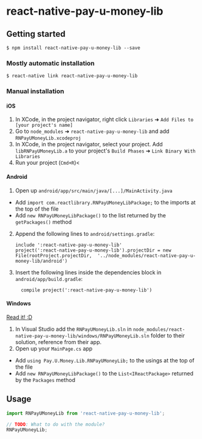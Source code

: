 
# react-native-pay-u-money-lib

## Getting started

`$ npm install react-native-pay-u-money-lib --save`

### Mostly automatic installation

`$ react-native link react-native-pay-u-money-lib`

### Manual installation


#### iOS

1. In XCode, in the project navigator, right click `Libraries` ➜ `Add Files to [your project's name]`
2. Go to `node_modules` ➜ `react-native-pay-u-money-lib` and add `RNPayUMoneyLib.xcodeproj`
3. In XCode, in the project navigator, select your project. Add `libRNPayUMoneyLib.a` to your project's `Build Phases` ➜ `Link Binary With Libraries`
4. Run your project (`Cmd+R`)<

#### Android

1. Open up `android/app/src/main/java/[...]/MainActivity.java`
  - Add `import com.reactlibrary.RNPayUMoneyLibPackage;` to the imports at the top of the file
  - Add `new RNPayUMoneyLibPackage()` to the list returned by the `getPackages()` method
2. Append the following lines to `android/settings.gradle`:
  	```
  	include ':react-native-pay-u-money-lib'
  	project(':react-native-pay-u-money-lib').projectDir = new File(rootProject.projectDir, 	'../node_modules/react-native-pay-u-money-lib/android')
  	```
3. Insert the following lines inside the dependencies block in `android/app/build.gradle`:
  	```
      compile project(':react-native-pay-u-money-lib')
  	```

#### Windows
[Read it! :D](https://github.com/ReactWindows/react-native)

1. In Visual Studio add the `RNPayUMoneyLib.sln` in `node_modules/react-native-pay-u-money-lib/windows/RNPayUMoneyLib.sln` folder to their solution, reference from their app.
2. Open up your `MainPage.cs` app
  - Add `using Pay.U.Money.Lib.RNPayUMoneyLib;` to the usings at the top of the file
  - Add `new RNPayUMoneyLibPackage()` to the `List<IReactPackage>` returned by the `Packages` method


## Usage
```javascript
import RNPayUMoneyLib from 'react-native-pay-u-money-lib';

// TODO: What to do with the module?
RNPayUMoneyLib;
```
  